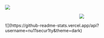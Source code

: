 [![](https://github.com/nu11secur1ty/nu11secur1ty/blob/master/logo/logo300.png)](https://www.nu11secur1ty.com/)
<p align="center">
  <img src="https://github-readme-stats.vercel.app/api?username=nu11secur1ty&theme=dark" />
</p>
![](https://github-readme-stats.vercel.app/api?username=nu11secur1ty&theme=dark)
